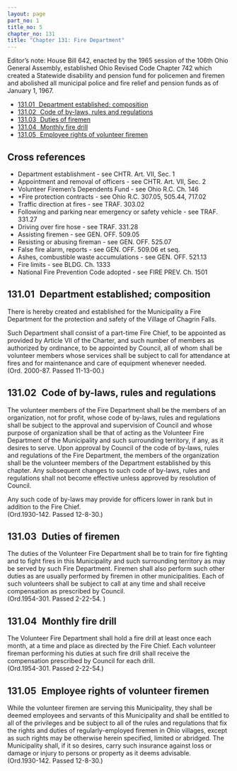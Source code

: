 ```yaml
---
layout: page
part_no: 1
title_no: 5
chapter_no: 131
title: "Chapter 131: Fire Department"
---
```


Editor’s note: House Bill 642, enacted by the 1965 session of the 106th Ohio
General Assembly, established Ohio Revised Code Chapter 742 which created a
Statewide disability and pension fund for policemen and firemen and abolished
all municipal police and fire relief and pension funds as of January 1, 1967.

* [131.01   Department established; composition](#13101-department-established-composition)
* [131.02   Code of by-laws, rules and regulations](#13102-code-of-by-laws-rules-and-regulations)
* [131.03   Duties of firemen](#13103-duties-of-firemen)
* [131.04   Monthly fire drill](#13104-monthly-fire-drill)
* [131.05   Employee rights of volunteer firemen](#13105-employee-rights-of-volunteer-firemen)

## Cross references

* Department establishment - see CHTR. Art. VII, Sec. 1
* Appointment and removal of officers - see CHTR. Art. VII, Sec. 2
* Volunteer Firemen’s Dependents Fund - see Ohio R.C. Ch. 146
* *Fire protection contracts - see Ohio R.C. 307.05, 505.44, 717.02
* Traffic direction at fires - see TRAF. 303.02
* Following and parking near emergency or safety vehicle - see TRAF. 331.27
* Driving over fire hose - see TRAF. 331.28
* Assisting firemen - see GEN. OFF. 509.05
* Resisting or abusing fireman - see GEN. OFF. 525.07
* False fire alarm, reports - see GEN. OFF. 509.06 et seq.
* Ashes, combustible waste accumulations - see GEN. OFF. 521.13
* Fire limits - see BLDG. Ch. 1333
* National Fire Prevention Code adopted - see FIRE PREV. Ch. 1501

## 131.01   Department established; composition

There is hereby created and established for the Municipality a Fire Department
for the protection and safety of the Village of Chagrin Falls.

Such Department shall consist of a part-time Fire Chief, to be appointed as
provided by Article VII of the Charter, and such number of members as authorized
by ordinance, to be appointed by Council, all of whom shall be volunteer members
whose services shall be subject to call for attendance at fires and for
maintenance and care of equipment whenever needed.  
(Ord. 2000-87. Passed 11-13-00.)

## 131.02   Code of by-laws, rules and regulations

The volunteer members of the Fire Department shall be the members of an
organization, not for profit, whose code of by-laws, rules and regulations shall
be subject to the approval and supervision of Council and whose purpose of
organization shall be that of acting as the Volunteer Fire Department of the
Municipality and such surrounding territory, if any, as it desires to serve.
Upon approval by Council of the code of by-laws, rules and regulations of the
Fire Department, the members of the organization shall be the volunteer members
of the Department established by this chapter. Any subsequent changes to such
code of by-laws, rules and regulations shall not become effective unless
approved by resolution of Council.

Any such code of by-laws may provide for officers lower in rank but in addition
to the Fire Chief.  
(Ord.1930-142. Passed 12-8-30.)

## 131.03   Duties of firemen

The duties of the Volunteer Fire Department shall be to train for fire fighting
and to fight fires in this Municipality and such surrounding territory as may be
served by such Fire Department. Firemen shall also perform such other duties as
are usually performed by firemen in other municipalities. Each of such
volunteers shall be subject to call at any time and shall receive compensation
as prescribed by Council.  
(Ord.1954-301. Passed 2-22-54. )

## 131.04   Monthly fire drill

The Volunteer Fire Department shall hold a fire drill at least once each month,
at a time and place as directed by the Fire Chief. Each volunteer fireman
performing his duties at such fire drill shall receive the compensation
prescribed by Council for each drill.  
(Ord.1954-301. Passed 2-22-54.)

## 131.05   Employee rights of volunteer firemen

While the volunteer firemen are serving this Municipality, they shall be deemed
employees and servants of this Municipality and shall be entitled to all of the
privileges and be subject to all of the rules and regulations that fix the
rights and duties of regularly-employed firemen in Ohio villages, except as such
rights may be otherwise herein specified, limited or abridged. The Municipality
shall, if it so desires, carry such insurance against loss or damage or injury
to persons or property as it deems advisable.  
(Ord.1930-142. Passed 12-8-30.)
